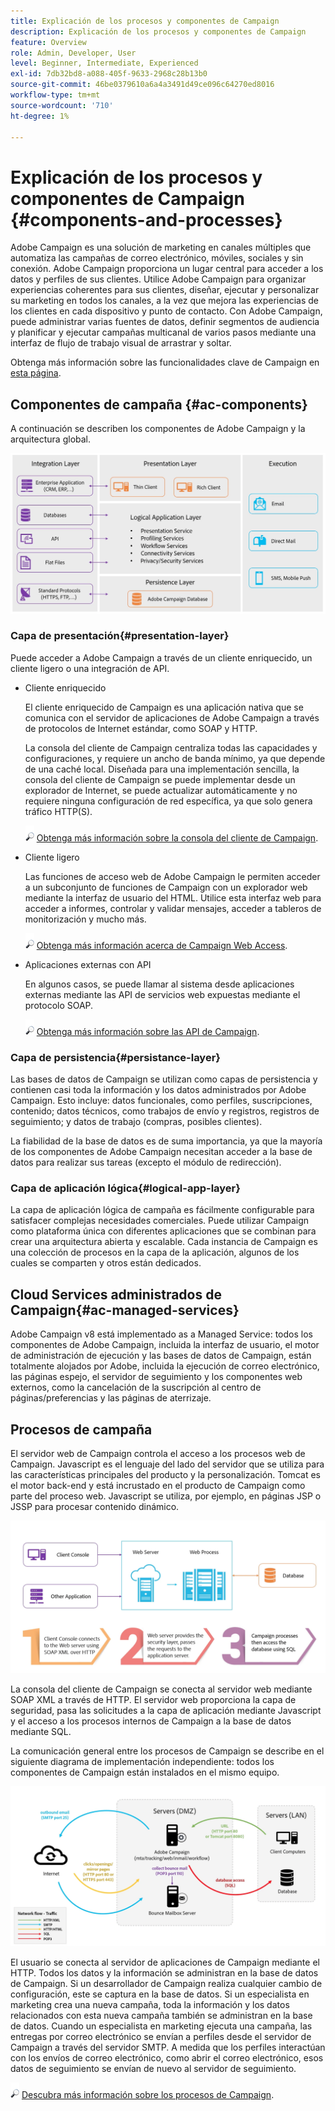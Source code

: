 ```yaml
---
title: Explicación de los procesos y componentes de Campaign
description: Explicación de los procesos y componentes de Campaign
feature: Overview
role: Admin, Developer, User
level: Beginner, Intermediate, Experienced
exl-id: 7db32bd8-a088-405f-9633-2968c28b13b0
source-git-commit: 46be0379610a6a4a3491d49ce096c64270ed8016
workflow-type: tm+mt
source-wordcount: '710'
ht-degree: 1%

---
```


# Explicación de los procesos y componentes de Campaign {#components-and-processes}

Adobe Campaign es una solución de marketing en canales múltiples que automatiza las campañas de correo electrónico, móviles, sociales y sin conexión. Adobe Campaign proporciona un lugar central para acceder a los datos y perfiles de sus clientes. Utilice Adobe Campaign para organizar experiencias coherentes para sus clientes, diseñar, ejecutar y personalizar su marketing en todos los canales, a la vez que mejora las experiencias de los clientes en cada dispositivo y punto de contacto. Con Adobe Campaign, puede administrar varias fuentes de datos, definir segmentos de audiencia y planificar y ejecutar campañas multicanal de varios pasos mediante una interfaz de flujo de trabajo visual de arrastrar y soltar.

Obtenga más información sobre las funcionalidades clave de Campaign en [esta página](../start/get-started.md).

## Componentes de campaña {#ac-components}

A continuación se describen los componentes de Adobe Campaign y la arquitectura global.

![](assets/ac-components.png)

### Capa de presentación{#presentation-layer}

Puede acceder a Adobe Campaign a través de un cliente enriquecido, un cliente ligero o una integración de API.

* Cliente enriquecido

   El cliente enriquecido de Campaign es una aplicación nativa que se comunica con el servidor de aplicaciones de Adobe Campaign a través de protocolos de Internet estándar, como SOAP y HTTP.

   La consola del cliente de Campaign centraliza todas las capacidades y configuraciones, y requiere un ancho de banda mínimo, ya que depende de una caché local. Diseñada para una implementación sencilla, la consola del cliente de Campaign se puede implementar desde un explorador de Internet, se puede actualizar automáticamente y no requiere ninguna configuración de red específica, ya que solo genera tráfico HTTP(S).

   ![](../assets/do-not-localize/glass.png) [Obtenga más información sobre la consola del cliente de Campaign](../start/connect.md).

* Cliente ligero

   Las funciones de acceso web de Adobe Campaign le permiten acceder a un subconjunto de funciones de Campaign con un explorador web mediante la interfaz de usuario del HTML. Utilice esta interfaz web para acceder a informes, controlar y validar mensajes, acceder a tableros de monitorización y mucho más.

   ![](../assets/do-not-localize/glass.png) [Obtenga más información acerca de Campaign Web Access](../start/connect.md).

* Aplicaciones externas con API

   En algunos casos, se puede llamar al sistema desde aplicaciones externas mediante las API de servicios web expuestas mediante el protocolo SOAP.

   ![](../assets/do-not-localize/glass.png) [Obtenga más información sobre las API de Campaign](../dev/api.md).

### Capa de persistencia{#persistance-layer}

Las bases de datos de Campaign se utilizan como capas de persistencia y contienen casi toda la información y los datos administrados por Adobe Campaign. Esto incluye: datos funcionales, como perfiles, suscripciones, contenido; datos técnicos, como trabajos de envío y registros, registros de seguimiento; y datos de trabajo (compras, posibles clientes).

La fiabilidad de la base de datos es de suma importancia, ya que la mayoría de los componentes de Adobe Campaign necesitan acceder a la base de datos para realizar sus tareas (excepto el módulo de redirección).

### Capa de aplicación lógica{#logical-app-layer}

La capa de aplicación lógica de campaña es fácilmente configurable para satisfacer complejas necesidades comerciales. Puede utilizar Campaign como plataforma única con diferentes aplicaciones que se combinan para crear una arquitectura abierta y escalable. Cada instancia de Campaign es una colección de procesos en la capa de la aplicación, algunos de los cuales se comparten y otros están dedicados.

## Cloud Services administrados de Campaign{#ac-managed-services}

Adobe Campaign v8 está implementado as a Managed Service: todos los componentes de Adobe Campaign, incluida la interfaz de usuario, el motor de administración de ejecución y las bases de datos de Campaign, están totalmente alojados por Adobe, incluida la ejecución de correo electrónico, las páginas espejo, el servidor de seguimiento y los componentes web externos, como la cancelación de la suscripción al centro de páginas/preferencias y las páginas de aterrizaje.

## Procesos de campaña

El servidor web de Campaign controla el acceso a los procesos web de Campaign. Javascript es el lenguaje del lado del servidor que se utiliza para las características principales del producto y la personalización. Tomcat es el motor back-end y está incrustado en el producto de Campaign como parte del proceso web. Javascript se utiliza, por ejemplo, en páginas JSP o JSSP para procesar contenido dinámico.

![](assets/ac-processes.png)

La consola del cliente de Campaign se conecta al servidor web mediante SOAP XML a través de HTTP. El servidor web proporciona la capa de seguridad, pasa las solicitudes a la capa de aplicación mediante Javascript y el acceso a los procesos internos de Campaign a la base de datos mediante SQL.

La comunicación general entre los procesos de Campaign se describe en el siguiente diagrama de implementación independiente: todos los componentes de Campaign están instalados en el mismo equipo.

![](assets/ac-standalone.png)

El usuario se conecta al servidor de aplicaciones de Campaign mediante el HTTP. Todos los datos y la información se administran en la base de datos de Campaign. Si un desarrollador de Campaign realiza cualquier cambio de configuración, este se captura en la base de datos. Si un especialista en marketing crea una nueva campaña, toda la información y los datos relacionados con esta nueva campaña también se administran en la base de datos. Cuando un especialista en marketing ejecuta una campaña, las entregas por correo electrónico se envían a perfiles desde el servidor de Campaign a través del servidor SMTP. A medida que los perfiles interactúan con los envíos de correo electrónico, como abrir el correo electrónico, esos datos de seguimiento se envían de nuevo al servidor de seguimiento.

![](../assets/do-not-localize/glass.png) [Descubra más información sobre los procesos de Campaign](../architecture/general-architecture.md#dev-env).
